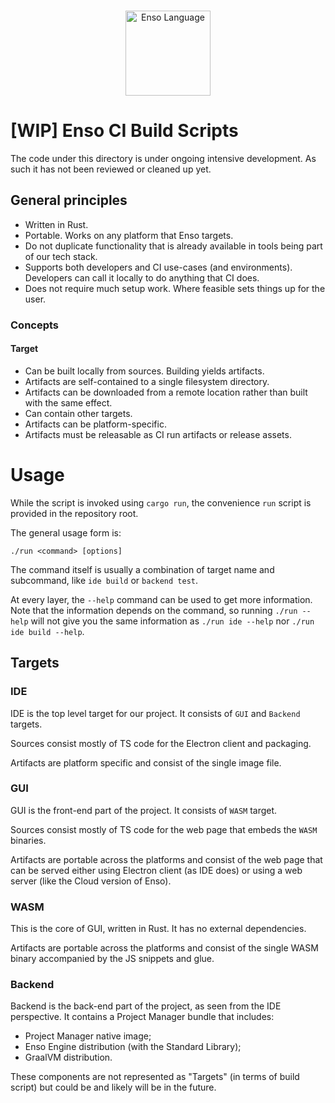 <p align="center">
  <br/>
  <a href="http://enso.org">
      <img
          src="https://user-images.githubusercontent.com/1623053/79905826-22bac080-8417-11ea-82b0-ee015904a485.png"
          alt="Enso Language"
          width="136"
      />
  </a>
</p>

# [WIP] Enso CI Build Scripts

The code under this directory is under ongoing intensive development. As such it
has not been reviewed or cleaned up yet.

## General principles

- Written in Rust.
- Portable. Works on any platform that Enso targets.
- Do not duplicate functionality that is already available in tools being part
  of our tech stack.
- Supports both developers and CI use-cases (and environments). Developers can
  call it locally to do anything that CI does.
- Does not require much setup work. Where feasible sets things up for the user.

### Concepts

#### Target

- Can be built locally from sources. Building yields artifacts.
- Artifacts are self-contained to a single filesystem directory.
- Artifacts can be downloaded from a remote location rather than built with the
  same effect.
- Can contain other targets.
- Artifacts can be platform-specific.
- Artifacts must be releasable as CI run artifacts or release assets.

# Usage

While the script is invoked using `cargo run`, the convenience `run` script is
provided in the repository root.

The general usage form is:

```
./run <command> [options]
```

The command itself is usually a combination of target name and subcommand, like
`ide build` or `backend test`.

At every layer, the `--help` command can be used to get more information. Note
that the information depends on the command, so running `./run --help` will not
give you the same information as `./run ide --help` nor
`./run ide build --help`.

## Targets

### IDE

IDE is the top level target for our project. It consists of `GUI` and `Backend`
targets.

Sources consist mostly of TS code for the Electron client and packaging.

Artifacts are platform specific and consist of the single image file.

### GUI

GUI is the front-end part of the project. It consists of `WASM` target.

Sources consist mostly of TS code for the web page that embeds the `WASM`
binaries.

Artifacts are portable across the platforms and consist of the web page that can
be served either using Electron client (as IDE does) or using a web server (like
the Cloud version of Enso).

### WASM

This is the core of GUI, written in Rust. It has no external dependencies.

Artifacts are portable across the platforms and consist of the single WASM
binary accompanied by the JS snippets and glue.

### Backend

Backend is the back-end part of the project, as seen from the IDE perspective.
It contains a Project Manager bundle that includes:

- Project Manager native image;
- Enso Engine distribution (with the Standard Library);
- GraalVM distribution.

These components are not represented as "Targets" (in terms of build script) but
could be and likely will be in the future.
